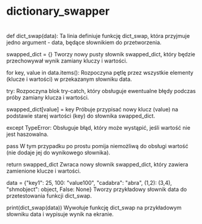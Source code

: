 # dictionary_swapper
#
def dict_swap(data):
Ta linia definiuje funkcję dict_swap, która przyjmuje jedno argument - data, będące słownikiem do przetworzenia.

swapped_dict = {}
Tworzy nowy pusty słownik swapped_dict, który będzie przechowywał wynik zamiany kluczy i wartości.

for key, value in data.items():
Rozpoczyna pętlę przez wszystkie elementy (klucze i wartości) w przekazanym słowniku data.

try:
Rozpoczyna blok try-catch, który obsługuje ewentualne błędy podczas próby zamiany klucza i wartości.

swapped_dict[value] = key
Próbuje przypisać nowy klucz (value) na podstawie starej wartości (key) do słownika swapped_dict.

except TypeError:
Obsługuje błąd, który może wystąpić, jeśli wartość nie jest haszowalna.

pass
W tym przypadku po prostu pomija niemożliwą do obsługi wartość (nie dodaje jej do wynikowego słownika).

return swapped_dict
Zwraca nowy słownik swapped_dict, który zawiera zamienione klucze i wartości.

data = {"key1": 25, 100: "value100", "cadabra": "abra", (1,2): (3,4), "shmobject": object, False: None}
Tworzy przykładowy słownik data do przetestowania funkcji dict_swap.

print(dict_swap(data))
Wywołuje funkcję dict_swap na przykładowym słowniku data i wypisuje wynik na ekranie.